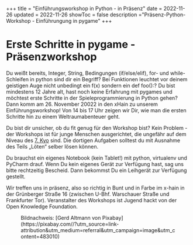 +++
title = "Einführungsworkshop in Python - in Präsenz"
date = 2022-11-26
updated = 2022-11-26
showToc = false
description ="Präsenz-Python-Workshop - Einführungung in pygame"
+++

<script lang="ts">
    import Figure from "$lib/components/Figure.svelte";
</script>

# Erste Schritte in pygame - Präsenzworkshop

Du weißt bereits, Integer, String, Bedingungen (if/else/elif), for- und while-Schleifen in python sind dir ein Begriff? Bei Funktionen leuchtet vor deinem geistigen Auge nicht unbedingt ein f(x) sondern ein def foo():?
Du bist mindestens 12 Jahre alt, hast noch keine Erfahrung mit pygames und möchtest erste Schritte in der Spieleprogrammierung in Python gehen? Dann komm am 26. November 20022 in den xHain zu unserem Einführungsworkshop! Von 14 bis 17 Uhr zeigen wir Dir, wie man die ersten Schritte hin zu einem Weltraumabenteuer geht.

Du bist dir unsicher, ob du fit genug für den Workshop bist? Kein Problem - der Workshops ist für junge Menschen ausgerichtet, die ungefähr auf dem Niveau des [7. Kyo](https://coderdojo.red/posts/kyo-7/) sind. Die dortigen Aufgaben solltest du mit Ausnahme des Teils „Löten“ selber lösen können.

Du brauchst ein eigenes Notebook (kein Tablet!) mit python, virtualenv und PyCharm drauf. Wenn Du kein eigenes Gerät zur Verfügung hast, sag uns bitte rechtzeitig Bescheid. Dann bekommst Du ein Leihgerät zur Verfügung gestellt.

Wir treffen uns in präsenz, also so richtig in Bunt und in Farbe im x-hain in der Grünberger Straße 16 (zwischen U-Bhf. Warschauer Straße und Frankfurter Tor). Veranstalter des Workshops ist Jugend hackt von der Open Knowledge Foundation.

<Figure src="/images/python-snake.jpg" alt="Python-Schlange" />
Bildnachweis: [Gerd Altmann von Pixabay](https://pixabay.com//?utm_source=link-attribution&amp;utm_medium=referral&amp;utm_campaign=image&amp;utm_content=483010)

